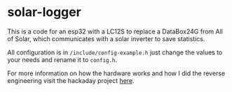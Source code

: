 # solar-logger

This is a code for an esp32 with a LC12S to replace a DataBox24G from All of Solar, which communicates with a solar inverter to save statistics.

All configuration is in `/include/config-example.h` just change the values to your needs and rename it to `config.h`.

For more information on how the hardware works and how I did the reverse engineering visit the hackaday project [here](https://hackaday.io/project/186606-solar-inverter-datalogger-improvements).
